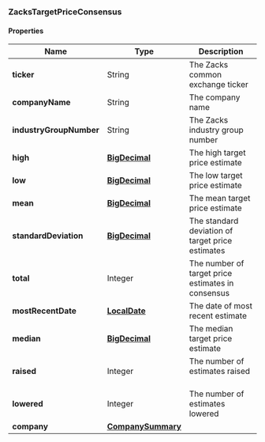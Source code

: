 
[//]: # (CLASS:ZacksTargetPriceConsensus)

[//]: # (KIND:object)

### ZacksTargetPriceConsensus

#### Properties

[//]: # (START_DEFINITION)

Name | Type | Description
------------ | ------------- | -------------
**ticker** | String | The Zacks common exchange ticker &nbsp;
**companyName** | String | The company name &nbsp;
**industryGroupNumber** | String | The Zacks industry group number &nbsp;
**high** | [**BigDecimal**](BigDecimal.md) | The high target price estimate &nbsp;
**low** | [**BigDecimal**](BigDecimal.md) | The low target price estimate &nbsp;
**mean** | [**BigDecimal**](BigDecimal.md) | The mean target price estimate &nbsp;
**standardDeviation** | [**BigDecimal**](BigDecimal.md) | The standard deviation of target price estimates &nbsp;
**total** | Integer | The number of target price estimates in consensus &nbsp;
**mostRecentDate** | [**LocalDate**](LocalDate.md) | The date of most recent estimate &nbsp;
**median** | [**BigDecimal**](BigDecimal.md) | The median target price estimate &nbsp;
**raised** | Integer | The number of estimates raised &nbsp;
**lowered** | Integer | The number of estimates lowered &nbsp;
**company** | [**CompanySummary**](CompanySummary.md) |  &nbsp;

[//]: # (END_DEFINITION)


[//]: # (CONTAINED_CLASS:BigDecimal)


[//]: # (CONTAINED_CLASS:BigDecimal)


[//]: # (CONTAINED_CLASS:BigDecimal)


[//]: # (CONTAINED_CLASS:BigDecimal)


[//]: # (CONTAINED_CLASS:LocalDate)


[//]: # (CONTAINED_CLASS:BigDecimal)


[//]: # (CONTAINED_CLASS:CompanySummary)






